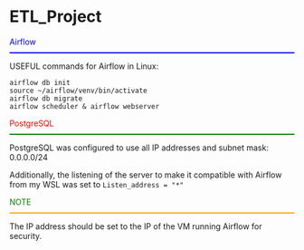 # ETL_Project

<p style="color:blue; border-bottom: 2px solid blue; padding-bottom: 10px;">Airflow</p>
<p>USEFUL commands for Airflow in Linux:</p>
<pre><code>airflow db init
source ~/airflow/venv/bin/activate
airflow db migrate
airflow scheduler & airflow webserver
</code></pre>

<p style="color:red; border-bottom: 2px solid green; padding-bottom: 10px;">PostgreSQL</p>
<p>PostgreSQL was configured to use all IP addresses and subnet mask: 0.0.0.0/24</p>
<p>Additionally, the listening of the server to make it compatible with Airflow from my WSL was set to <code>Listen_address = "*"</code></p>

<p style="color:green; border-bottom: 2px solid orange; padding-bottom: 10px;">NOTE</p>
<p>The IP address should be set to the IP of the VM running Airflow for security.</p>




